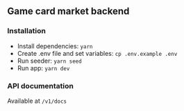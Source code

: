 ## Game card market backend

### Installation
- Install dependencies: `yarn`
- Create .env file and set variables: `cp .env.example .env`
- Run seeder: `yarn seed`
- Run app: `yarn dev`

### API documentation
Available at `/v1/docs`

